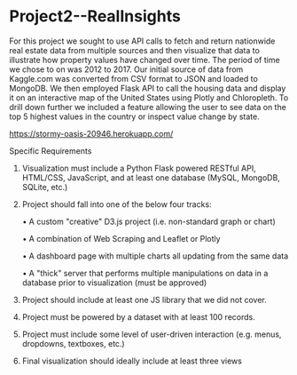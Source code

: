 # Project2--RealInsights
For this project we sought to use API calls to fetch and return nationwide real estate data from multiple sources and then visualize that data to illustrate how property values have changed over time. The period of time we chose to on was 2012 to 2017. Our initial source of data from Kaggle.com was converted from CSV format to JSON and loaded to MongoDB. We then employed Flask API to call the housing data and display it on an interactive map of the United States using Plotly and Chloropleth. To drill down further we included a feature allowing the user to see data on the top 5 highest values in the country or inspect value change by state.

https://stormy-oasis-20946.herokuapp.com/ 

Specific Requirements

1) Visualization must include a Python Flask powered RESTful API, HTML/CSS, JavaScript, and at least one database (MySQL, MongoDB,            SQLite, etc.)

2) Project should fall into one of the below four tracks:

    • A custom "creative" D3.js project (i.e. non-standard graph or chart)

    • A combination of Web Scraping and Leaflet or Plotly

    • A dashboard page with multiple charts all updating from the same data

    • A "thick" server that performs multiple manipulations on data in a database prior to visualization (must be approved)

3) Project should include at least one JS library that we did not cover.

4) Project must be powered by a dataset with at least 100 records.

5) Project must include some level of user-driven interaction (e.g. menus, dropdowns, textboxes, etc.)

6) Final visualization should ideally include at least three views
